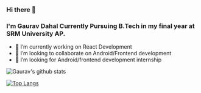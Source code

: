 ### Hi there 👋

### I'm Gaurav Dahal Currently Pursuing B.Tech in my final year at SRM University AP.

- 🔭 I’m currently working on React Development
- 👯 I’m looking to collaborate on Android/Frontend development
- 🤔 I’m looking for Android/frontend development internship



![Gaurav's github stats](https://github-readme-stats.vercel.app/api?username=gaurav822&show_icons=true&theme=radical)

[![Top Langs](https://github-readme-stats.vercel.app/api/top-langs/?username=gaurav822&layout=compact)](https://github.com/anuraghazra/github-readme-stats)
